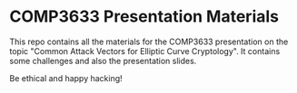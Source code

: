# COMP3633 Presentation Materials

This repo contains all the materials for the COMP3633 presentation on the topic "Common Attack Vectors for Elliptic Curve Cryptology". It contains some challenges and also the presentation slides.

Be ethical and happy hacking!
